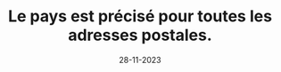 ---
N: '124'
Rubrique: Internationalisation
title: Le pays est précisé pour toutes les adresses postales.
detail: Le pays est précisé pour toutes les adresses postales.
categories: [" Internationalisation"]
agrege: O4124-E035
opquast: '4124'
indiceebook: '35'
description: "Règle n° 035"
weight:  035
actif: '1'
layout: data
date: 28-11-2023
---
